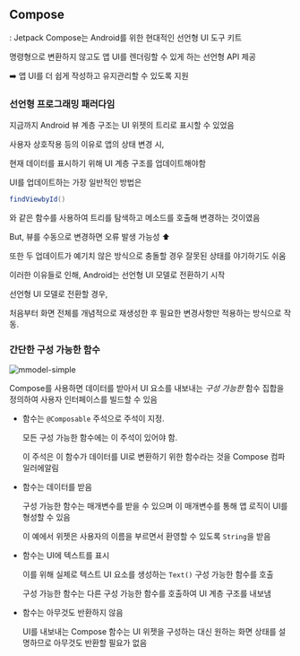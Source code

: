 ## Compose

: Jetpack Compose는 Android를 위한 현대적인 선언형 UI 도구 키트

명령형으로 변환하지 않고도 앱 UI를 렌더링할 수 있게 하는 선언형 API 제공

 ➡️ 앱 UI를 더 쉽게 작성하고 유지관리할 수 있도록 지원

### 선언형 프로그래밍 패러다임

지금까지 Android 뷰 계층 구조는 UI 위젯의 트리로 표시할 수 있었음

사용자 상호작용 등의 이유로 앱의 상태 변경 시,

현재 데이터를 표시하기 위해 UI 계층 구조를 업데이트해야함

UI를 업데이트하는 가장 일반적인 방법은 

```java
findViewbyId()
```

와 같은 함수를 사용하여 트리를 탐색하고 메소드를 호출해 변경하는 것이였음

But, 뷰를 수동으로 변경하면 오류 발생 가능성 ⬆️

또한 두 업데이트가 예기치 않은 방식으로 충돌할 경우 잘못된 상태를 야기하기도 쉬움



이러한 이유들로 인해, Android는 선언형 UI 모델로 전환하기 시작

선언형 UI 모델로 전환할 경우,

처음부터 화면 전체를 개념적으로 재생성한 후 필요한 변경사항만 적용하는 방식으로 작동.

### 간단한 구성 가능한 함수

![mmodel-simple](https://developer.android.com/static/images/jetpack/compose/mmodel-simple.png?hl=ko)

Compose를 사용하면 데이터를 받아서 UI 요소를 내보내는 *구성 가능한* 함수 집합을 정의하여 사용자 인터페이스를 빌드할 수 있음

- 함수는 `@Composable` 주석으로 주석이 지정. 

  모든 구성 가능한 함수에는 이 주석이 있어야 함. 

  이 주석은 이 함수가 데이터를 UI로 변환하기 위한 함수라는 것을 Compose 컴파일러에알림

- 함수는 데이터를 받음 

  구성 가능한 함수는 매개변수를 받을 수 있으며 이 매개변수를 통해 앱 로직이 UI를 형성할 수 있음

  이 예에서 위젯은 사용자의 이름을 부르면서 환영할 수 있도록 `String`을 받음

- 함수는 UI에 텍스트를 표시 

  이를 위해 실제로 텍스트 UI 요소를 생성하는 `Text()` 구성 가능한 함수를 호출

  구성 가능한 함수는 다른 구성 가능한 함수를 호출하여 UI 계층 구조를 내보냄

- 함수는 아무것도 반환하지 않음 

  UI를 내보내는 Compose 함수는 UI 위젯을 구성하는 대신 원하는 화면 상태를 설명하므로 아무것도 반환할 필요가 없음

